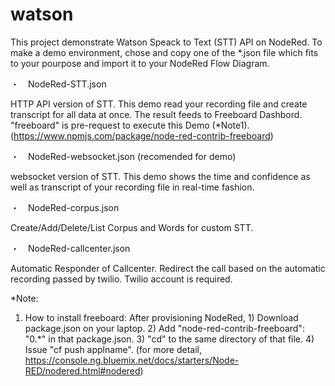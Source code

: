 # watson
This project demonstrate Watson Speack to Text (STT) API on NodeRed.
To make a demo environment, chose and copy one of the *.json file which fits to your pourpose and import it to your NodeRed Flow Diagram.

・　NodeRed-STT.json

HTTP API version of STT. This demo read your recording file and create transcript for all data at once.  The result feeds to Freeboard Dashbord.  "freeboard" is pre-request to execute this Demo (*Note1).
  (https://www.npmjs.com/package/node-red-contrib-freeboard) 
  
・　NodeRed-websocket.json (recomended for demo)

websocket version of STT. This demo shows the time and confidence as well as transcript of your recording file in real-time fashion. 

・　NodeRed-corpus.json

Create/Add/Delete/List Corpus and Words for custom STT. 

・　NodeRed-callcenter.json

Automatic Responder of Callcenter. Redirect the call based on the automatic recording passed by twilio. Twilio account is required.


*Note:

1. How to install freeboard:
After provisioning NodeRed, 1) Download package.json on your laptop. 2) Add "node-red-contrib-freeboard": "0.*" in that package.json. 3) "cd" to the same directory of that file. 4) Issue "cf push applname".   (for more detail,  https://console.ng.bluemix.net/docs/starters/Node-RED/nodered.html#nodered)
 
